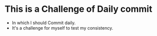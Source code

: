 # This is a Challenge of Daily commit

- In which I should Commit daily.
- It's a challenge for myself to test my consistency.
